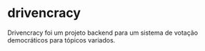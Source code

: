# drivencracy

Drivencracy foi um projeto backend para um sistema de votação democráticos para tópicos variados. 
